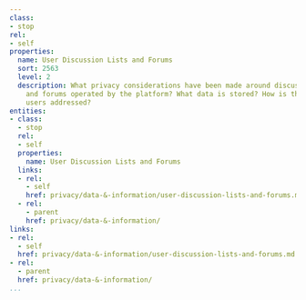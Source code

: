 ```yaml
---
class:
- stop
rel:
- self
properties:
  name: User Discussion Lists and Forums
  sort: 2563
  level: 2
  description: What privacy considerations have been made around discussion lists
    and forums operated by the platform? What data is stored? How is the privacy of
    users addressed?
entities:
- class:
  - stop
  rel:
  - self
  properties:
    name: User Discussion Lists and Forums
  links:
  - rel:
    - self
    href: privacy/data-&-information/user-discussion-lists-and-forums.md
  - rel:
    - parent
    href: privacy/data-&-information/
links:
- rel:
  - self
  href: privacy/data-&-information/user-discussion-lists-and-forums.md
- rel:
  - parent
  href: privacy/data-&-information/
...
```

